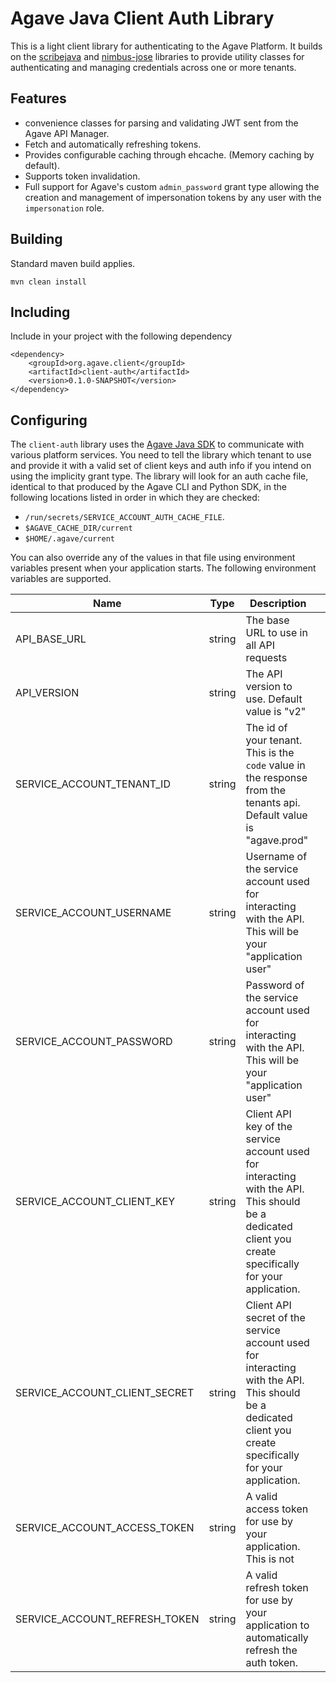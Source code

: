 # Agave Java Client Auth Library

This is a light client library for authenticating to the Agave Platform. It builds on the [scribejava](https://github.com/scribejava/scribejava) and [nimbus-jose](https://connect2id.com/products/nimbus-jose-jwt) libraries to provide utility classes for authenticating and managing credentials across one or more tenants.  

## Features

* convenience classes for parsing and validating JWT sent from the Agave API Manager.
* Fetch and automatically refreshing tokens.
* Provides configurable caching through ehcache. (Memory caching by default).
* Supports token invalidation.
* Full support for Agave's custom `admin_password` grant type allowing the creation and management of impersonation tokens by any user with the `impersonation` role.  

## Building  

Standard maven build applies.

```
mvn clean install
```  

## Including  

Include in your project with the following dependency

```  
<dependency>
	<groupId>org.agave.client</groupId>
	<artifactId>client-auth</artifactId>
	<version>0.1.0-SNAPSHOT</version>
</dependency>  
```  

## Configuring

The `client-auth` library uses the [Agave Java SDK](https://github.com/deardooley/agave-java-sdk) to communicate with various platform services. You need to tell the library which tenant to use and provide it with a valid set of client keys and auth info if you intend on using the implicity grant type. The library will look for an auth cache file, identical to that produced by the Agave CLI and Python SDK, in the following locations listed in order in which they are checked:  

* `/run/secrets/SERVICE_ACCOUNT_AUTH_CACHE_FILE`.  
* `$AGAVE_CACHE_DIR/current`  
* `$HOME/.agave/current`  

You can also override any of the values in that file using environment variables present when your application starts. The following environment variables are supported.  

| Name                          | Type   | Description                                                                                                                                                 |   |
|-------------------------------|--------|-------------------------------------------------------------------------------------------------------------------------------------------------------------|---|
| API_BASE_URL                  | string | The base URL to use in all API requests                                                                                                                     |   |
| API_VERSION                   | string | The API version to use. Default value is "v2"                                                                                                               |   |
| SERVICE_ACCOUNT_TENANT_ID     | string | The id of your tenant. This is the `code` value in the response from the tenants api. Default value is "agave.prod"                                         |   |
| SERVICE_ACCOUNT_USERNAME      | string | Username of the service account used for interacting with the API. This will be your "application user"                                                     |   |
| SERVICE_ACCOUNT_PASSWORD      | string | Password of the service account used for interacting with the API. This will be your "application user"                                                     |   |
| SERVICE_ACCOUNT_CLIENT_KEY    | string | Client API key of the service account used for interacting with the API. This should be a dedicated client you create specifically for your application.    |   |
| SERVICE_ACCOUNT_CLIENT_SECRET | string | Client API secret of the service account used for interacting with the API. This should be a dedicated client you create specifically for your application. |   |
| SERVICE_ACCOUNT_ACCESS_TOKEN  | string | A valid access token for use by your application. This is not                                                                                               |   |
| SERVICE_ACCOUNT_REFRESH_TOKEN | string | A valid refresh token for use by your application to automatically refresh the auth token.                                                                  |   |   

